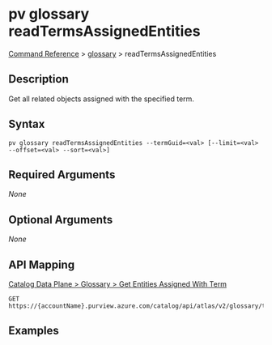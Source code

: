 # pv glossary readTermsAssignedEntities
[Command Reference](../../../README.md#command-reference) > [glossary](./main.md) > readTermsAssignedEntities

## Description
Get all related objects assigned with the specified term.

## Syntax
```
pv glossary readTermsAssignedEntities --termGuid=<val> [--limit=<val> --offset=<val> --sort=<val>]
```

## Required Arguments
*None*

## Optional Arguments
*None*

## API Mapping
[Catalog Data Plane > Glossary > Get Entities Assigned With Term](https://docs.microsoft.com/en-us/rest/api/purview/catalogdataplane/glossary/get-entities-assigned-with-term)
```
GET https://{accountName}.purview.azure.com/catalog/api/atlas/v2/glossary/terms/{termGuid}/assignedEntities
```

## Examples
```powershell

```